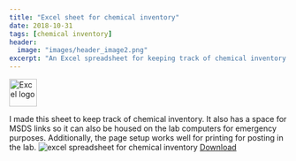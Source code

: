 ```yaml
---
title: "Excel sheet for chemical inventory"
date: 2018-10-31
tags: [chemical inventory]
header:
  image: "images/header_image2.png"
excerpt: "An Excel spreadsheet for keeping track of chemical inventory. It's rather basic but lends itself well to print and digital records. "
---
```

<img src="{{ site.url }}{{site.baseurl }}/images/Excellogo.png" alt="Excel logo" width="50"/>

I made this sheet to keep track of chemical inventory. It also has a space for MSDS links so it can also be housed on the lab computers for emergency purposes. Additionally, the page setup works well for printing for posting in the lab.
<img src="{{ site.url }}{{site.baseurl }}/images/science/chemical_inventory.png" alt="excel spreadsheet for chemical inventory">
[Download](https://github.com/scotttmoen/Science)

